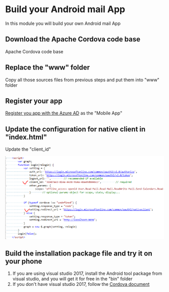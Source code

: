 # Build your Android mail App
In this module you will build your own Android mail App

## Download the Apache Cordova code base
Apache Cordova code base

## Replace the "www" folder
Copy all those sources files from previous steps and put them into "www" folder

## Register your app
[Register you app with the Azure AD](https://developer.microsoft.com/en-us/graph/docs/concepts/auth_register_app_v2) as the "Mobile App"


## Update the configuration for native client in "index.html"
Update the "client_id" 

![alt text](imgs/code-config-mobile.png "Code configuration for mobile app")
 
## Build the installation package file and try it on your phone
1. If you are using visual studio 2017, install the Android tool package from visual studio, and you will get it for free in the "bin" folder
2. If you don't have visual studio 2017, follow the [Cordova document](http://cordova.apache.org/docs/en/latest/guide/platforms/android/index.html)



